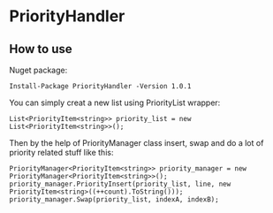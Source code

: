 # PriorityHandler

## How to use

Nuget package:

    Install-Package PriorityHandler -Version 1.0.1

You can simply creat a new list using PriorityList wrapper:

    List<PriorityItem<string>> priority_list = new List<PriorityItem<string>>();

Then by the help of PriorityManager class insert, swap and do a lot of priority related stuff like this:

    PriorityManager<PriorityItem<string>> priority_manager = new PriorityManager<PriorityItem<string>>();
    priority_manager.PriorityInsert(priority_list, line, new PriorityItem<string>((++count).ToString()));
    priority_manager.Swap(priority_list, indexA, indexB);
